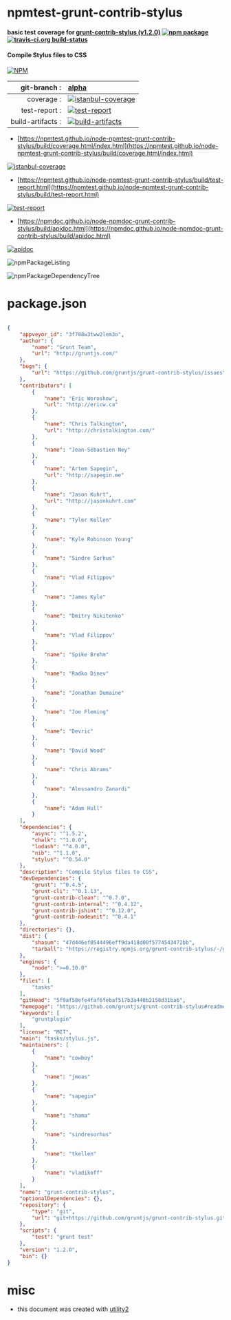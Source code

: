 # npmtest-grunt-contrib-stylus

#### basic test coverage for  [grunt-contrib-stylus (v1.2.0)](https://github.com/gruntjs/grunt-contrib-stylus#readme)  [![npm package](https://img.shields.io/npm/v/npmtest-grunt-contrib-stylus.svg?style=flat-square)](https://www.npmjs.org/package/npmtest-grunt-contrib-stylus) [![travis-ci.org build-status](https://api.travis-ci.org/npmtest/node-npmtest-grunt-contrib-stylus.svg)](https://travis-ci.org/npmtest/node-npmtest-grunt-contrib-stylus)

#### Compile Stylus files to CSS

[![NPM](https://nodei.co/npm/grunt-contrib-stylus.png?downloads=true&downloadRank=true&stars=true)](https://www.npmjs.com/package/grunt-contrib-stylus)

| git-branch : | [alpha](https://github.com/npmtest/node-npmtest-grunt-contrib-stylus/tree/alpha)|
|--:|:--|
| coverage : | [![istanbul-coverage](https://npmtest.github.io/node-npmtest-grunt-contrib-stylus/build/coverage.badge.svg)](https://npmtest.github.io/node-npmtest-grunt-contrib-stylus/build/coverage.html/index.html)|
| test-report : | [![test-report](https://npmtest.github.io/node-npmtest-grunt-contrib-stylus/build/test-report.badge.svg)](https://npmtest.github.io/node-npmtest-grunt-contrib-stylus/build/test-report.html)|
| build-artifacts : | [![build-artifacts](https://npmtest.github.io/node-npmtest-grunt-contrib-stylus/glyphicons_144_folder_open.png)](https://github.com/npmtest/node-npmtest-grunt-contrib-stylus/tree/gh-pages/build)|

- [https://npmtest.github.io/node-npmtest-grunt-contrib-stylus/build/coverage.html/index.html](https://npmtest.github.io/node-npmtest-grunt-contrib-stylus/build/coverage.html/index.html)

[![istanbul-coverage](https://npmtest.github.io/node-npmtest-grunt-contrib-stylus/build/screenCapture.buildCi.browser.%252Ftmp%252Fbuild%252Fcoverage.lib.html.png)](https://npmtest.github.io/node-npmtest-grunt-contrib-stylus/build/coverage.html/index.html)

- [https://npmtest.github.io/node-npmtest-grunt-contrib-stylus/build/test-report.html](https://npmtest.github.io/node-npmtest-grunt-contrib-stylus/build/test-report.html)

[![test-report](https://npmtest.github.io/node-npmtest-grunt-contrib-stylus/build/screenCapture.buildCi.browser.%252Ftmp%252Fbuild%252Ftest-report.html.png)](https://npmtest.github.io/node-npmtest-grunt-contrib-stylus/build/test-report.html)

- [https://npmdoc.github.io/node-npmdoc-grunt-contrib-stylus/build/apidoc.html](https://npmdoc.github.io/node-npmdoc-grunt-contrib-stylus/build/apidoc.html)

[![apidoc](https://npmdoc.github.io/node-npmdoc-grunt-contrib-stylus/build/screenCapture.buildCi.browser.%252Ftmp%252Fbuild%252Fapidoc.html.png)](https://npmdoc.github.io/node-npmdoc-grunt-contrib-stylus/build/apidoc.html)

![npmPackageListing](https://npmtest.github.io/node-npmtest-grunt-contrib-stylus/build/screenCapture.npmPackageListing.svg)

![npmPackageDependencyTree](https://npmtest.github.io/node-npmtest-grunt-contrib-stylus/build/screenCapture.npmPackageDependencyTree.svg)



# package.json

```json

{
    "appveyor_id": "3f708w3tww2lem3o",
    "author": {
        "name": "Grunt Team",
        "url": "http://gruntjs.com/"
    },
    "bugs": {
        "url": "https://github.com/gruntjs/grunt-contrib-stylus/issues"
    },
    "contributors": [
        {
            "name": "Eric Woroshow",
            "url": "http://ericw.ca"
        },
        {
            "name": "Chris Talkington",
            "url": "http://christalkington.com/"
        },
        {
            "name": "Jean-Sébastien Ney"
        },
        {
            "name": "Artem Sapegin",
            "url": "http://sapegin.me"
        },
        {
            "name": "Jason Kuhrt",
            "url": "http://jasonkuhrt.com"
        },
        {
            "name": "Tyler Kellen"
        },
        {
            "name": "Kyle Robinson Young"
        },
        {
            "name": "Sindre Sorhus"
        },
        {
            "name": "Vlad Filippov"
        },
        {
            "name": "James Kyle"
        },
        {
            "name": "Dmitry Nikitenko"
        },
        {
            "name": "Vlad Filippov"
        },
        {
            "name": "Spike Brehm"
        },
        {
            "name": "Radko Dinev"
        },
        {
            "name": "Jonathan Dumaine"
        },
        {
            "name": "Joe Fleming"
        },
        {
            "name": "Devric"
        },
        {
            "name": "David Wood"
        },
        {
            "name": "Chris Abrams"
        },
        {
            "name": "Alessandro Zanardi"
        },
        {
            "name": "Adam Hull"
        }
    ],
    "dependencies": {
        "async": "^1.5.2",
        "chalk": "^1.0.0",
        "lodash": "^4.0.0",
        "nib": "^1.1.0",
        "stylus": "^0.54.0"
    },
    "description": "Compile Stylus files to CSS",
    "devDependencies": {
        "grunt": "^0.4.5",
        "grunt-cli": "^0.1.13",
        "grunt-contrib-clean": "^0.7.0",
        "grunt-contrib-internal": "^0.4.12",
        "grunt-contrib-jshint": "^0.12.0",
        "grunt-contrib-nodeunit": "^0.4.1"
    },
    "directories": {},
    "dist": {
        "shasum": "47d446ef0544496eff9da418d00f5774543472bb",
        "tarball": "https://registry.npmjs.org/grunt-contrib-stylus/-/grunt-contrib-stylus-1.2.0.tgz"
    },
    "engines": {
        "node": ">=0.10.0"
    },
    "files": [
        "tasks"
    ],
    "gitHead": "5f9af58efe4faf6febaf517b3a440b2158d31ba6",
    "homepage": "https://github.com/gruntjs/grunt-contrib-stylus#readme",
    "keywords": [
        "gruntplugin"
    ],
    "license": "MIT",
    "main": "tasks/stylus.js",
    "maintainers": [
        {
            "name": "cowboy"
        },
        {
            "name": "jmeas"
        },
        {
            "name": "sapegin"
        },
        {
            "name": "shama"
        },
        {
            "name": "sindresorhus"
        },
        {
            "name": "tkellen"
        },
        {
            "name": "vladikoff"
        }
    ],
    "name": "grunt-contrib-stylus",
    "optionalDependencies": {},
    "repository": {
        "type": "git",
        "url": "git+https://github.com/gruntjs/grunt-contrib-stylus.git"
    },
    "scripts": {
        "test": "grunt test"
    },
    "version": "1.2.0",
    "bin": {}
}
```



# misc
- this document was created with [utility2](https://github.com/kaizhu256/node-utility2)
